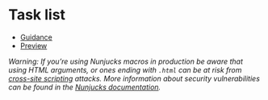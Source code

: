 # Task list

- [Guidance](https://moj-design-system.herokuapp.com/components/task-list)
- [Preview](https://moj-frontend.herokuapp.com/components/task-list)

_Warning: If you’re using Nunjucks macros in production be aware that using HTML arguments, or ones ending with `.html` can be at risk from [cross-site scripting](https://en.wikipedia.org/wiki/Cross-site_scripting) attacks. More information about security vulnerabilities can be found in the [Nunjucks documentation](https://mozilla.github.io/nunjucks/api.html#user-defined-templates-warning)._

